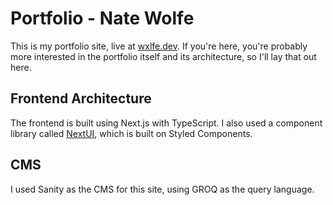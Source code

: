 # Portfolio - Nate Wolfe

This is my portfolio site, live at [wxlfe.dev](https://wxlfe.dev). If you're here, you're probably more interested in the portfolio itself and its architecture, so I'll lay that out here.

## Frontend Architecture

The frontend is built using Next.js with TypeScript. I also used a component library called [NextUI](https://nextui.org), which is built on Styled Components.

## CMS

I used Sanity as the CMS for this site, using GROQ as the query language.
